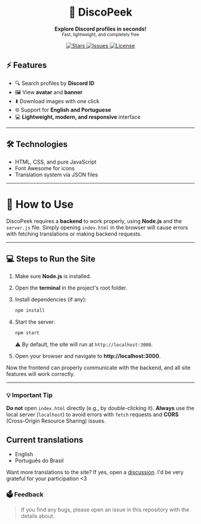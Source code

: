 <h1 align="center">👀 DiscoPeek</h1>

<p align="center">
  <b>Explore Discord profiles in seconds!</b></br>
  <sub>Fast, lightweight, and completely free<sub>
</p>

<p align="center">
  <a href="https://github.com/theosanct0s/discopeek/stargazers">
    <img src="https://img.shields.io/github/stars/theosanct0s/discopeek?style=for-the-badge" alt="Stars"/>
  </a>
  <a href="https://github.com/theosanct0s/discopeek/issues">
    <img src="https://img.shields.io/github/issues/theosanct0s/discopeek?style=for-the-badge" alt="Issues"/>
  </a>
  <a href="https://opensource.org/licenses/MIT">
    <img src="https://img.shields.io/badge/License-MIT-green?style=for-the-badge" alt="License"/>
  </a>
</p>

## ⚡ Features

- 🔍 Search profiles by **Discord ID**  
- 🖼️ View **avatar** and **banner**  
- ⬇️ Download images with one click  
- 🌐 Support for **English and Portuguese**  
- 💻 **Lightweight, modern, and responsive** interface  

---

## 🛠 Technologies

- HTML, CSS, and pure JavaScript  
- Font Awesome for icons  
- Translation system via JSON files  

---

# 🚀 How to Use

DiscoPeek requires a **backend** to work properly, using **Node.js** and the `server.js` file. Simply opening `index.html` in the browser will cause errors with fetching translations or making backend requests.

---

## 💻 Steps to Run the Site

1.  Make sure **Node.js** is installed.
2.  Open the **terminal** in the project's root folder.
3.  Install dependencies (if any):
    ```bash
    npm install
    ```
4.  Start the server:
    ```bash
    npm start
    ```
    ⚠️ By default, the site will run at `http://localhost:3000`.

5.  Open your browser and navigate to **http://localhost:3000**.

Now the frontend can properly communicate with the backend, and all site features will work correctly.

---

### 💡 Important Tip

**Do not** open `index.html` directly (e.g., by double-clicking it). **Always** use the local server (`localhost`) to avoid errors with `fetch` requests and **CORS** (Cross-Origin Resource Sharing) issues.

   ## Current translations
* English
* Português do Brasil

Want more translations to the site? If yes, open a [discussion](https://github.com/theosanct0s/discopeek/discussions). I'd be very grateful for your participation <3

### 🗳️ Feedback
> If you find any bugs, please open an issue in this repository with the details about.
